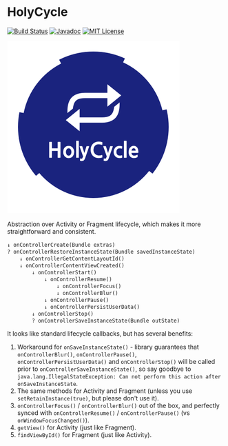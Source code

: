 # HolyCycle

[![Build Status](https://travis-ci.org/restorer/holycycle.svg?branch=master)](https://travis-ci.org/restorer/holycycle) [![Javadoc](https://img.shields.io/badge/javadoc-0.1.0-blue.svg)](https://restorer.github.io/holycycle/javadoc) [![MIT License](https://img.shields.io/badge/license-MIT-blue.svg?style=flat)](LICENSE.txt)

![](docs/logo.png)

Abstraction over Activity or Fragment lifecycle, which makes it more straightforward and consistent.

```
↓ onControllerCreate(Bundle extras)
? onControllerRestoreInstanceState(Bundle savedInstanceState)
    ↓ onControllerGetContentLayoutId()
    ↓ onControllerContentViewCreated()
        ↓ onControllerStart()
            ↓ onControllerResume()
                ↓ onControllerFocus()
                ↓ onControllerBlur()
            ↓ onControllerPause()
            ↓ onControllerPersistUserData()
        ↓ onControllerStop()
        ? onControllerSaveInstanceState(Bundle outState)
```

It looks like standard lifecycle callbacks, but has several benefits:

1. Workaround for `onSaveInstanceState()` - library guarantees that `onControllerBlur()`, `onControllerPause()`, `onControllerPersistUserData()` and `onControllerStop()` will be called prior to `onControllerSaveInstanceState()`, so say goodbye to `java.lang.IllegalStateException: Can not perform this action after onSaveInstanceState`.
2. The same methods for Activity and Fragment (unless you use `setRetainInstance(true)`, but please don't use it).
3. `onControllerFocus()` / `onControllerBlur()` out of the box, and perfectly synced with `onControllerResume()` / `onControllerPause()` (vs `onWindowFocusChanged()`).
4. `getView()` for Activity (just like Fragment).
5. `findViewById()` for Fragment (just like Activity).
